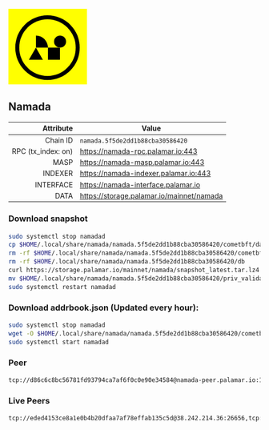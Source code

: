 ![Logo](https://raw.githubusercontent.com/Pa1amar/mainnets/refs/heads/main/namada/logo.png)
## Namada
| Attribute | Value |
|----------:|-------|
| Chain ID         | `namada.5f5de2dd1b88cba30586420` |
| RPC (tx_index: on)  | https://namada-rpc.palamar.io:443 |
| MASP  | https://namada-masp.palamar.io:443 |
| INDEXER | https://namada-indexer.palamar.io:443 |
| INTERFACE | https://namada-interface.palamar.io |
| DATA | https://storage.palamar.io/mainnet/namada |

### Download snapshot
```bash
sudo systemctl stop namadad
cp $HOME/.local/share/namada/namada.5f5de2dd1b88cba30586420/cometbft/data/priv_validator_state.json $HOME/.local/share/namada/namada.5f5de2dd1b88cba30586420/priv_validator_state.json.backup
rm -rf $HOME/.local/share/namada/namada.5f5de2dd1b88cba30586420/cometbft/data
rm -rf $HOME/.local/share/namada/namada.5f5de2dd1b88cba30586420/db
curl https://storage.palamar.io/mainnet/namada/snapshot_latest.tar.lz4 | lz4 -dc - | tar -xf - -C $HOME/.local/share/namada/namada.5f5de2dd1b88cba30586420/
mv $HOME/.local/share/namada/namada.5f5de2dd1b88cba30586420/priv_validator_state.json.backup $HOME/.local/share/namada/namada.5f5de2dd1b88cba30586420/cometbft/data/priv_validator_state.json
sudo systemctl restart namadad
```
### Download addrbook.json (Updated every hour):
```bash
sudo systemctl stop namadad
wget -O $HOME/.local/share/namada/namada.5f5de2dd1b88cba30586420/cometbft/config/addrbook.json https://storage.palamar.io/mainnet/namada/addrbook.json
sudo systemctl start namadad
```
### Peer
```bash
tcp://d86c6c8bc56781fd93794ca7af6f0c0e90e34584@namada-peer.palamar.io:16656
```























































































































































































































































































































































































































































































































































































































































































































































































































































































































































































































































































































































































































































































































































































































































### Live Peers
```
tcp://eded4153ce8a1e0b4b20dfaa7af78effab135c5d@38.242.214.36:26656,tcp://219c4c2475048dbaa9e01d20ebd82b913958b4d8@72.46.84.33:16656,tcp://478de66fe39df43a60f5850e5b99da4edd14de85@212.51.129.72:26706,tcp://74184876d3b02a7d622f177779a416aa66964bdd@51.91.105.170:26656,tcp://c4deb6863d50bcdd9d20b02303d010090908d6d2@192.64.82.62:26656,tcp://c93bc11fe4d10e95e352f29b857a79fc261a40ea@65.21.197.14:36656,tcp://05309c2cce2d163027a47c662066907e89cd6b99@104.251.123.123:26656,tcp://3d3c8d5eba925d4dace42d61104fd5bc195d5e9e@184.107.57.137:26656,tcp://6b469eb00f21d6ebe344c951f599e2012f70d4e9@5.194.81.121:19904,tcp://801bda27715bebc69edf8b8e26cb79d257b90932@46.105.223.14:26682,tcp://96f7945f9470faacce66888d798bf1f131913b6c@62.210.95.44:26656,tcp://5c479b8d9969bb901897ebed40fc197d507f007c@144.91.119.1:26656,tcp://43e00ece489d4d334c46484f0227e7ecf8c68b26@207.121.63.124:14656,tcp://ad6cd62ae43a05843b6392f3d08abb8604f2c35c@37.60.246.194:26656,tcp://3879583b9c6b1ac29d38fefb5a14815dd79282d6@192.241.140.10:38656,tcp://4c22830f5bd6784a52572ade7b035ce30f0a8bbf@35.246.167.255:26656
```
